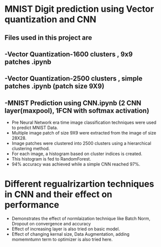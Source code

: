 # MNIST Digit prediction using Vector quantization and CNN
## Files used in this project are
## -Vector Quantization-1600 clusters , 9x9 patches .ipynb
## -Vector Quantization-2500 clusters , simple patches .ipynb  (patch size 9X9)
## -MNIST Prediction using CNN.ipynb (2 CNN layer(maxpool), 1FCN with softmax activation)

- Pre Neural Network era time image classification techniques were used to predict MNIST Data.
- Multiple image patch of size 9X9 were extracted from the image of size 28X28.
- Image patches were clustered into 2500 clusters using a hierarchical clustering method.
- For each image, a histogram based on cluster indices is created.
- This histogram is fed to RandomForest.
- 94% accuracy was achieved while a simple CNN reached 97%.

# Different regualrizartion techniques in CNN and their effect on performance
- Demonstrates the effect of normlaization technique like Batch Norm, Dropout on convergence and accuracy
- Effect of increasing layer is also tried on basic model.
- Effect of changing kernal size, Data Augmentation, adding momemntumn term to optimizer is also tried here.
